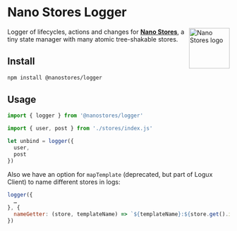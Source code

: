 # Nano Stores Logger

<img align="right" width="92" height="92" title="Nano Stores logo"
     src="https://nanostores.github.io/nanostores/logo.svg">

Logger of lifecycles, actions and changes for **[Nano Stores]**,
a tiny state manager with many atomic tree-shakable stores.

[Nano Stores]: https://github.com/nanostores/nanostores/

## Install

```sh
npm install @nanostores/logger
```

## Usage

```js
import { logger } from '@nanostores/logger'

import { user, post } from './stores/index.js'

let unbind = logger({
  user,
  post
})
```

Also we have an option for `mapTemplate` (deprecated, but part of Logux Client)
to name different stores in logs:

```js
logger({
  …
}, {
  nameGetter: (store, templateName) => `${templateName}:${store.get().id}`
})
```
